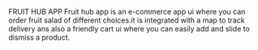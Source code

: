   FRUIT HUB APP
    Fruit hub app is an e-commerce app ui where you can order fruit salad of different choices.it is integrated with a map to track delivery ans also a friendly cart ui where you can easily add and slide to dismiss a product.

    
